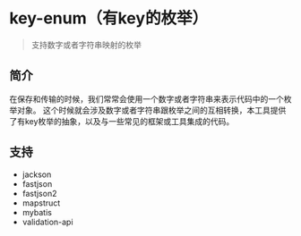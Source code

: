 # key-enum（有key的枚举）
> 支持数字或者字符串映射的枚举


## 简介
在保存和传输的时候，我们常常会使用一个数字或者字符串来表示代码中的一个枚举对象。
这个时候就会涉及数字或者字符串跟枚举之间的互相转换，本工具提供了有key枚举的抽象，以及与一些常见的框架或工具集成的代码。

## 支持

- jackson
- fastjson
- fastjson2
- mapstruct
- mybatis
- validation-api